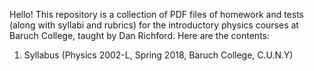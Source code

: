 Hello! This repository is a collection of PDF files of homework and tests (along with syllabi and rubrics) for the introductory physics courses at Baruch College, taught by Dan Richford. Here are the contents:

  1. Syllabus     (Physics 2002-L, Spring 2018, Baruch College, C.U.N.Y)
